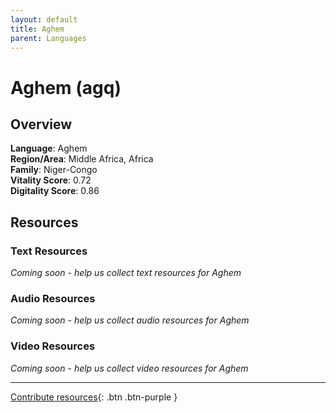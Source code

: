 ```yaml
---
layout: default
title: Aghem
parent: Languages
---
```


# Aghem (agq)

## Overview

**Language**: Aghem  
**Region/Area**: Middle Africa, Africa  
**Family**: Niger-Congo  
**Vitality Score**: 0.72  
**Digitality Score**: 0.86  

## Resources

### Text Resources
*Coming soon - help us collect text resources for Aghem*

### Audio Resources
*Coming soon - help us collect audio resources for Aghem*

### Video Resources
*Coming soon - help us collect video resources for Aghem*

---

[Contribute resources](https://fairtrain.github.io/){: .btn .btn-purple }
